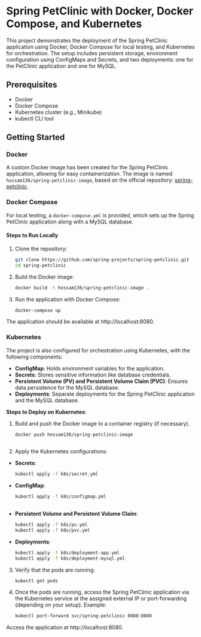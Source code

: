# Spring PetClinic with Docker, Docker Compose, and Kubernetes

This project demonstrates the deployment of the Spring PetClinic application using Docker, Docker Compose for local testing, and Kubernetes for orchestration. The setup includes persistent storage, environment configuration using ConfigMaps and Secrets, and two deployments: one for the PetClinic application and one for MySQL.

## Prerequisites

- Docker
- Docker Compose
- Kubernetes cluster (e.g., Minikube)
- kubectl CLI tool

## Getting Started

### Docker

A custom Docker image has been created for the Spring PetClinic application, allowing for easy containerization. The image is named `hossam136/spring-petclinic-image`, based on the official repository: [spring-petclinic](https://github.com/spring-projects/spring-petclinic.git).

### Docker Compose

For local testing, a `docker-compose.yml` is provided, which sets up the Spring PetClinic application along with a MySQL database.

#### Steps to Run Locally

1. Clone the repository:

   ```bash
   git clone https://github.com/spring-projects/spring-petclinic.git
   cd spring-petclinic

2. Build the Docker image:
   
   ```bash
   docker build -t hossam136/spring-petclinic-image .
   
3. Run the application with Docker Compose:

   ```bash
   docker-compose up

The application should be available at http://localhost:8080.

### Kubernetes

The project is also configured for orchestration using Kubernetes, with the following components:

- **ConfigMap**: Holds environment variables for the application.
- **Secrets**: Stores sensitive information like database credentials.
- **Persistent Volume (PV) and Persistent Volume Claim (PVC)**: Ensures data persistence for the MySQL database.
- **Deployments**: Separate deployments for the Spring PetClinic application and the MySQL database.

**Steps to Deploy on Kubernetes**:

1. Build and push the Docker image to a container registry (if necessary).
   ```bash
   docker push hossam136/spring-petclinic-image
 
 2. Apply the Kubernetes configurations:

   - **Secrets**:
     ```bash
     kubectl apply -f k8s/secret.yml

   - **ConfigMap**:
     ```bash
     kubectl apply -f k8s/configmap.yml
    
   - **Persistent Volume and Persistent Volume Claim**:
     ```bash
     kubectl apply -f k8s/pv.yml
     kubectl apply -f k8s/pvc.yml

   - **Deployments**:
     ```bash
     kubectl apply -f k8s/deployment-app.yml
     kubectl apply -f k8s/deployment-mysql.yml

3. Verify that the pods are running:

   ```bash
   kubectl get pods

5. Once the pods are running, access the Spring PetClinic application via the Kubernetes service at the assigned external IP or port-forwarding (depending on your setup).
   Example:
   ```bash
   kubectl port-forward svc/spring-petclinic 8080:8080

Access the application at http://localhost:8080.
